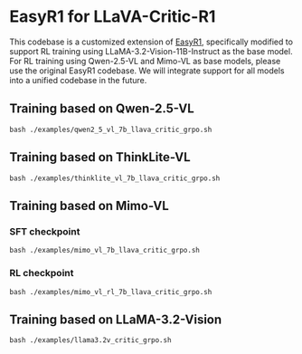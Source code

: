 # EasyR1 for LLaVA-Critic-R1

This codebase is a customized extension of [EasyR1](https://github.com/hiyouga/EasyR1), specifically modified to support RL training using LLaMA-3.2-Vision-11B-Instruct as the base model. For RL training using Qwen-2.5-VL and Mimo-VL as base models, please use the original EasyR1 codebase. We will integrate support for all models into a unified codebase in the future.

## Training based on Qwen-2.5-VL

```
bash ./examples/qwen2_5_vl_7b_llava_critic_grpo.sh
```

## Training based on ThinkLite-VL

```
bash ./examples/thinklite_vl_7b_llava_critic_grpo.sh
```

## Training based on Mimo-VL

### SFT checkpoint
```
bash ./examples/mimo_vl_7b_llava_critic_grpo.sh
```

### RL checkpoint
```
bash ./examples/mimo_vl_rl_7b_llava_critic_grpo.sh
```

## Training based on LLaMA-3.2-Vision

```
bash ./examples/llama3.2v_critic_grpo.sh
```
